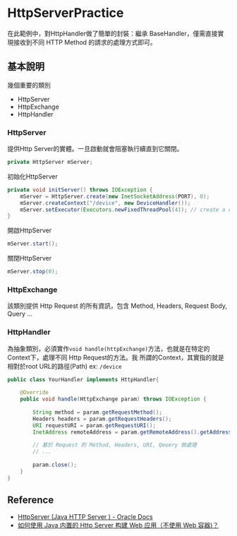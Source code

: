 # HttpServerPractice

在此範例中，對HttpHandler做了簡單的封裝：繼承 BaseHandler，僅需直接實現接收到不同 HTTP Method 的請求的處理方式即可。


## 基本說明

幾個重要的類別
- HttpServer
- HttpExchange
- HttpHandler

### HttpServer

提供Http Server的實體。一旦啟動就會阻塞執行續直到它關閉。

```java
private HttpServer mServer;
```
初始化HttpServer
```java
private void initServer() throws IOException {
    mServer = HttpServer.create(new InetSocketAddress(PORT), 0);
    mServer.createContext("/device", new DeviceHandler());
    mServer.setExecutor(Executors.newFixedThreadPool(4)); // create a default executor
}
```
開啟HttpServer
```java
mServer.start();
```

關閉HttpServer
```java
mServer.stop(0);
```
### HttpExchange

該類別提供 Http Request 的所有資訊，包含 Method, Headers, Request Body, Query ...

### HttpHandler

為抽象類別，必須實作`void handle(httpExchange)`方法，也就是在特定的Context下，處理不同 Http Request的方法。我
所謂的Context，其實指的就是相對於root URL的路徑(Path) ex: `/device`

```java
public class YourHandler implements HttpHandler{
	
    @Override
    public void handle(HttpExchange param) throws IOException {
		
        String method = param.getRequestMethod();
        Headers headers = param.getRequestHeaders();
        URI requestURI = param.getRequestURI();
        InetAddress remoteAddress = param.getRemoteAddress().getAddress();
        
		// 基於 Request 的 Method, Headers, URI, Qeuery 做處理 
        // ...
		
        param.close();	
	}
}

```

## Reference
- [HttpServer (Java HTTP Server ) - Oracle Docs](https://docs.oracle.com/javase/8/docs/jre/api/net/httpserver/spec/com/sun/net/httpserver/HttpServer.html)
- [如何使用 Java 内置的 Http Server 构建 Web 应用（不使用 Web 容器)？](https://zhuanlan.zhihu.com/p/33014244)
